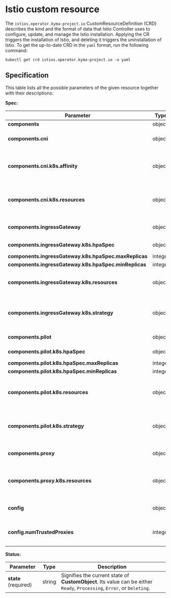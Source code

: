 # Istio custom resource

The `istios.operator.kyma-project.io` CustomResourceDefinition (CRD) describes the kind and the format of data that Istio Controller uses to configure, update, and manage the Istio installation. Applying the CR triggers the installation of Istio, and deleting it triggers the uninstallation of Istio. To get the up-to-date CRD in the `yaml` format, run the following command:

```shell
kubectl get crd istios.operator.kyma-project.io -o yaml
```

## Specification

This table lists all the possible parameters of the given resource together with their descriptions:


**Spec:**

| Parameter | Type | Description |
| ---- | ----------- | ---- |
| **components**  | object |  |
| **components.cni**  | object | Defines component configuration for Istio CNI DaemonSet. |
| **components.cni.k8s.affinity**  | object | Affinity is a group of affinity scheduling rules. To learn more, read about affininty in the [Istio documentation](https://istio.io/latest/docs/reference/config/istio.operator.v1alpha1/#Affinity).|
| **components.cni.k8s.resources**  | object | Defines [Kubernetes resources configuration](https://kubernetes.io/docs/concepts/configuration/manage-resources-containers/). For more information, read about Resources in the [Istio documentation](https://istio.io/latest/docs/reference/config/istio.operator.v1alpha1/#Resources ). |
| **components.ingressGateway**  | object | Defines component configurations for Istio Ingress Gateway. |
| **components.ingressGateway.k8s.hpaSpec**  | object | Defines configuration for HorizontalPodAutoscaler. |
| **components.ingressGateway.k8s.hpaSpec.maxReplicas**  | integer |  |
| **components.ingressGateway.k8s.hpaSpec.minReplicas**  | integer |  |
| **components.ingressGateway.k8s.resources**  | object | Defines [Kubernetes resources configuration](https://kubernetes.io/docs/concepts/configuration/manage-resources-containers/). To learn more, read the [Istio documentation](https://istio.io/latest/docs/reference/config/istio.operator.v1alpha1/#Resources). |
| **components.ingressGateway.k8s.strategy**  | object | Defines the rolling update strategy. To learn more, read about DeploymentStrategy in the [Istio documentation](https://istio.io/latest/docs/reference/config/istio.operator.v1alpha1/#DeploymentStrategy). |
| **components.pilot**  | object | Defines component configuration for Istiod. |
| **components.pilot.k8s.hpaSpec**  | object | Defines configuration for HorizontalPodAutoscaler. |
| **components.pilot.k8s.hpaSpec.maxReplicas**  | integer |  |
| **components.pilot.k8s.hpaSpec.minReplicas**  | integer |  |
| **components.pilot.k8s.resources**  | object | Defines [Kubernetes resources configuration](https://kubernetes.io/docs/concepts/configuration/manage-resources-containers/). For more information, read about Resources in the [Istio documentation](https://istio.io/latest/docs/reference/config/istio.operator.v1alpha1/#Resources). |
| **components.pilot.k8s.strategy**  | object | Defines the rolling update strategy. To learn more, read about DeploymentStrategy in the [Istio documentation](https://istio.io/latest/docs/reference/config/istio.operator.v1alpha1/#DeploymentStrategy). |
| **components.proxy**  | object | Defines component configuration for the Istio proxy sidecar. |
| **components.proxy.k8s.resources**  | object | Defines [Kubernetes resources configuration](https://kubernetes.io/docs/concepts/configuration/manage-resources-containers/). To learn more, read about Resources in the [Istio documnetation](https://istio.io/latest/docs/reference/config/istio.operator.v1alpha1/#Resources).|
| **config**  | object | Specifies the configuration for the Istio installation. |
| **config.numTrustedProxies**  | integer | Defines the number of trusted proxies deployed in front of the Istio gateway proxy. |

**Status:**

| Parameter | Type | Description |
| ---- | ----------- | ---- |
| **state** (required) | string | Signifies the current state of **CustomObject**. Its value can be either `Ready`, `Processing`, `Error`, or `Deleting`. |